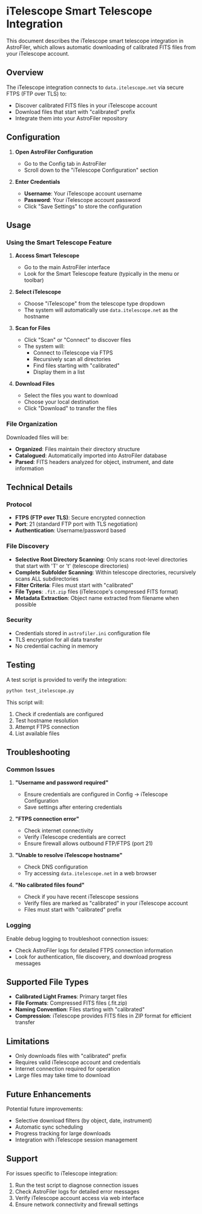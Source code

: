 # iTelescope Smart Telescope Integration

This document describes the iTelescope smart telescope integration in AstroFiler, which allows automatic downloading of calibrated FITS files from your iTelescope account.

## Overview

The iTelescope integration connects to `data.itelescope.net` via secure FTPS (FTP over TLS) to:
- Discover calibrated FITS files in your iTelescope account
- Download files that start with "calibrated" prefix
- Integrate them into your AstroFiler repository

## Configuration

1. **Open AstroFiler Configuration**
   - Go to the Config tab in AstroFiler
   - Scroll down to the "iTelescope Configuration" section

2. **Enter Credentials**
   - **Username**: Your iTelescope account username
   - **Password**: Your iTelescope account password
   - Click "Save Settings" to store the configuration

## Usage

### Using the Smart Telescope Feature

1. **Access Smart Telescope**
   - Go to the main AstroFiler interface
   - Look for the Smart Telescope feature (typically in the menu or toolbar)

2. **Select iTelescope**
   - Choose "iTelescope" from the telescope type dropdown
   - The system will automatically use `data.itelescope.net` as the hostname

3. **Scan for Files**
   - Click "Scan" or "Connect" to discover files
   - The system will:
     - Connect to iTelescope via FTPS
     - Recursively scan all directories
     - Find files starting with "calibrated"
     - Display them in a list

4. **Download Files**
   - Select the files you want to download
   - Choose your local destination
   - Click "Download" to transfer the files

### File Organization

Downloaded files will be:
- **Organized**: Files maintain their directory structure
- **Catalogued**: Automatically imported into AstroFiler database
- **Parsed**: FITS headers analyzed for object, instrument, and date information

## Technical Details

### Protocol
- **FTPS (FTP over TLS)**: Secure encrypted connection
- **Port**: 21 (standard FTP port with TLS negotiation)
- **Authentication**: Username/password based

### File Discovery
- **Selective Root Directory Scanning**: Only scans root-level directories that start with 'T' or 't' (telescope directories)
- **Complete Subfolder Scanning**: Within telescope directories, recursively scans ALL subdirectories
- **Filter Criteria**: Files must start with "calibrated"
- **File Types**: `.fit.zip` files (iTelescope's compressed FITS format)
- **Metadata Extraction**: Object name extracted from filename when possible

### Security
- Credentials stored in `astrofiler.ini` configuration file
- TLS encryption for all data transfer
- No credential caching in memory

## Testing

A test script is provided to verify the integration:

```bash
python test_itelescope.py
```

This script will:
1. Check if credentials are configured
2. Test hostname resolution
3. Attempt FTPS connection
4. List available files

## Troubleshooting

### Common Issues

1. **"Username and password required"**
   - Ensure credentials are configured in Config → iTelescope Configuration
   - Save settings after entering credentials

2. **"FTPS connection error"**
   - Check internet connectivity
   - Verify iTelescope credentials are correct
   - Ensure firewall allows outbound FTP/FTPS (port 21)

3. **"Unable to resolve iTelescope hostname"**
   - Check DNS configuration
   - Try accessing `data.itelescope.net` in a web browser

4. **"No calibrated files found"**
   - Check if you have recent iTelescope sessions
   - Verify files are marked as "calibrated" in your iTelescope account
   - Files must start with "calibrated" prefix

### Logging

Enable debug logging to troubleshoot connection issues:
- Check AstroFiler logs for detailed FTPS connection information
- Look for authentication, file discovery, and download progress messages

## Supported File Types

- **Calibrated Light Frames**: Primary target files
- **File Formats**: Compressed FITS files (.fit.zip)
- **Naming Convention**: Files starting with "calibrated"
- **Compression**: iTelescope provides FITS files in ZIP format for efficient transfer

## Limitations

- Only downloads files with "calibrated" prefix
- Requires valid iTelescope account and credentials
- Internet connection required for operation
- Large files may take time to download

## Future Enhancements

Potential future improvements:
- Selective download filters (by object, date, instrument)
- Automatic sync scheduling
- Progress tracking for large downloads
- Integration with iTelescope session management

## Support

For issues specific to iTelescope integration:
1. Run the test script to diagnose connection issues
2. Check AstroFiler logs for detailed error messages
3. Verify iTelescope account access via web interface
4. Ensure network connectivity and firewall settings